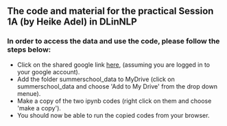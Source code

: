 ## The code and material for the practical Session 1A (by Heike Adel) in DLinNLP

### In order to access the data and use the code, please follow the steps below:

* Click on the shared google link [here](https://drive.google.com/drive/folders/1wMd-pPw8cXwbOvtGv6RTy22B6Cqp5IqV?usp=sharing), (assuming you are logged in to your google account).
* Add the folder summerschool_data to MyDrive (click on summerschool_data and choose 'Add to My Drive' from the drop down menue).
* Make a copy of the two ipynb codes (right click on them and choose 'make a copy').
* You should now be able to run the copied codes from your browser.
